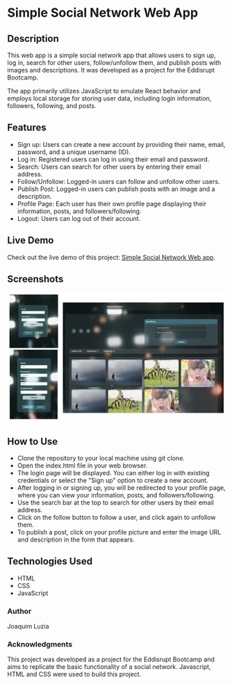 # Simple Social Network Web App
## Description
This web app is a simple social network app that allows users to sign up, log in, search for other users, follow/unfollow them, and publish posts with images and descriptions. It was developed as a project for the Eddisrupt Bootcamp.

The app primarily utilizes JavaScript to emulate React behavior and employs local storage for storing user data, including login information, followers, following, and posts.

## Features
- Sign up: Users can create a new account by providing their name, email, password, and a unique username (ID).
- Log in: Registered users can log in using their email and password.
- Search: Users can search for other users by entering their email address.
- Follow/Unfollow: Logged-in users can follow and unfollow other users.
- Publish Post: Logged-in users can publish posts with an image and a description.
- Profile Page: Each user has their own profile page displaying their information, posts, and followers/following.
- Logout: Users can log out of their account.

## Live Demo
Check out the live demo of this project: [Simple Social Network Web app](https://joaquim25.github.io/Simple-Social-Network-Web-app/).

## Screenshots
![Screenshots-preview](https://github.com/joaquim25/Simple-Social-Network-Web-app/blob/main/screenshots/preview.png)

## How to Use
- Clone the repository to your local machine using git clone.
- Open the index.html file in your web browser.
- The login page will be displayed. You can either log in with existing credentials or select the "Sign up" option to create a new account.
- After logging in or signing up, you will be redirected to your profile page, where you can view your information, posts, and followers/following.
- Use the search bar at the top to search for other users by their email address.
- Click on the follow button to follow a user, and click again to unfollow them.
- To publish a post, click on your profile picture and enter the image URL and description in the form that appears.

## Technologies Used
- HTML
- CSS
- JavaScript

### Author
Joaquim Luzia

### Acknowledgments
This project was developed as a project for the Eddisrupt Bootcamp and aims to replicate the basic functionality of a social network. Javascript, HTML and CSS were used to build this project.

